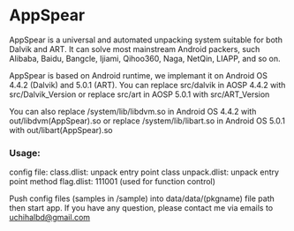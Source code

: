 # AppSpear

AppSpear is a universal and automated unpacking system suitable for both Dalvik and ART.
It can solve most mainstream Android packers, such Alibaba, Baidu, Bangcle, Ijiami, Qihoo360, Naga, NetQin, LIAPP, and so on.

AppSpear is based on Android runtime, we implemant it on Android OS 4.4.2 (Dalvik) and 5.0.1 (ART).
You can replace src/dalvik in AOSP 4.4.2 with src/Dalvik_Version 
or replace src/art in AOSP 5.0.1 with src/ART_Version

You can also replace /system/lib/libdvm.so in Android OS 4.4.2 with out/libdvm(AppSpear).so
or replace /system/lib/libart.so in Android OS 5.0.1 with out/libart(AppSpear).so

### Usage:

config file:
class.dlist: unpack entry point class
unpack.dlist: unpack entry point method
flag.dlist: 111001 (used for function control)

Push config files (samples in /sample) into data/data/(pkgname) file path then start app.
If you have any question, please contact me via emails to uchihalbd@gmail.com
